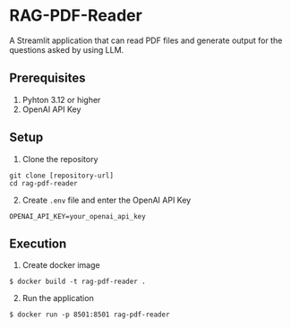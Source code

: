 # RAG-PDF-Reader

A Streamlit application that can read PDF files and generate output for the questions asked by using LLM.

## Prerequisites

1. Pyhton 3.12 or higher
2. OpenAI API Key

## Setup

1. Clone the repository
```
git clone [repository-url]
cd rag-pdf-reader
```

2. Create `.env` file and enter the OpenAI API Key
```
OPENAI_API_KEY=your_openai_api_key
```

## Execution

1. Create docker image
```
$ docker build -t rag-pdf-reader .
```

2. Run the application
```
$ docker run -p 8501:8501 rag-pdf-reader
```
